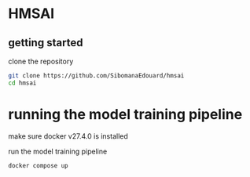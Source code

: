 # HMSAI

## getting started

clone the repository

```bash
git clone https://github.com/SibomanaEdouard/hmsai
cd hmsai
```

# running the model training pipeline

make sure docker v27.4.0 is installed

run the model training pipeline

```bash
docker compose up
```


